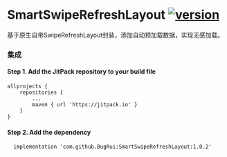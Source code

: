# SmartSwipeRefreshLayout [![version](https://jitpack.io/v/BugRui/SmartSwipeRefreshLayout.svg)](https://jitpack.io/#BugRui/SmartSwipeRefreshLayout/1.0.2)

基于原生自带SwipeRefreshLayout封装，添加自动预加载数据，实现无感加载。


### 集成
#### Step 1. Add the JitPack repository to your build file
```
allprojects {
	repositories {
		...
		maven { url 'https://jitpack.io' }
	}
}

```
####  Step 2. Add the dependency
```
  implementation 'com.github.BugRui:SmartSwipeRefreshLayout:1.0.2'
```
